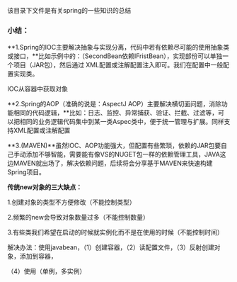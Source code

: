 该目录下文件是有关spring的一些知识的总结



### 小结：

**1.Spring的IOC主要解决抽象与实现分离，代码中若有依赖尽可能的使用抽象类或接口，**比如示例中的：（SecondBean依赖IFristBean），实现部份可以单独一个项目（JAR包），然后通过 XML配置或注解配置注入即可。我们在配置中一般配置实现类。

IOC从容器中获取对象

 

**2.Spring的AOP（准确的说是：AspectJ AOP）主要解决横切面问题，消除功能相同的代码逻辑，**比如：日志、监控、异常捕获、验证、拦截、过滤等，可以把相同的业务逻辑代码集中到某一类Aspec类中，便于统一管理与扩展。同样支持XML配置或注解配置

 

**3.(MAVEN)**虽然IOC、AOP功能强大，但配置有些繁琐，依赖的JAR包要自己手动添加不够智能，需要能有像VS的NUGET包一样的依赖管理工具，JAVA这边MAVEN就出场了，解决依赖问题，后续将会分享基于MAVEN来快速构建Spring项目。





**传统new对象的三大缺点：**

1.创建对象的类型不方便修改（不能控制类型）

2.频繁的new会导致对象数量过多（不能控制数量）

3.有些类我们希望在启动的时候就实例化而不是在使用的时候（不能控制时间）

解决办法：使用javabean，（1）创建容器，（2）读配置文件，（3）反射创建对象，添加到容器，

（4）使用（单例，多实例）